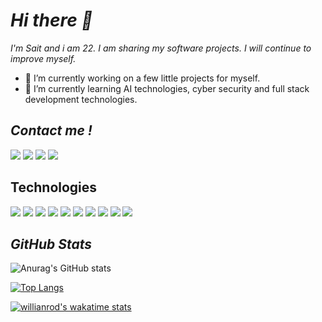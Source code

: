 # *Hi there 👋*
*I'm Sait and i am 22. I am sharing my software projects. I will continue to improve myself.* 
- 🔭 I’m currently working on a few little projects for myself.
- 🌱 I’m currently learning AI technologies, cyber security and full stack development technologies.


## *Contact me !*
<a href="mailto:msakgunes.3@gmail.com" target="_blank"><img src="https://img.icons8.com/ios/50/000000/gmail-new.png"/></a>
<a href="https://www.linkedin.com/in/muhammet-sait-936989191/" target="_blank"><img src="https://img.icons8.com/ios/50/000000/linkedin.png"/></a>
<a href="https://www.instagram.com/msa.1284/" target="_blank"><img src="https://img.icons8.com/ios/50/000000/instagram-new--v1.png"/></a>
<a href="https://twitter.com/fsociety1889" target="_blank"><img src="https://img.icons8.com/ios/50/000000/twitter--v1.png"/></a>

## Technologies
<img src="https://img.icons8.com/color/48/000000/python--v1.png"></img>
<img src="https://img.icons8.com/color/48/000000/java-coffee-cup-logo--v1.png"></img>
<img src="https://img.icons8.com/ios/50/000000/c-sharp-logo.png"></img>
<img src="https://img.icons8.com/officel/48/000000/react.png"></img>
<img src="https://img.icons8.com/external-flaticons-lineal-color-flat-icons/48/000000/external-java-script-web-development-flaticons-lineal-color-flat-icons-2.png"></img>
<img src="https://img.icons8.com/color/48/000000/html-5--v1.png"></img>
<img src="https://img.icons8.com/external-flaticons-lineal-color-flat-icons/48/000000/external-css-computer-science-flaticons-lineal-color-flat-icons-2.png"></img>
<img src="https://img.icons8.com/color/48/000000/nodejs.png"></img>
<img src="https://img.icons8.com/ios/48/000000/artificial-intelligence.png"></img>
<img src="https://img.icons8.com/ios/48/000000/hacker.png"></img>


## *GitHub Stats*
![Anurag's GitHub stats](https://github-readme-stats.vercel.app/api?username=MuhammetSaitAkgunes&show_icons=true&theme=radical)

[![Top Langs](https://github-readme-stats.vercel.app/api/top-langs/?username=MuhammetSaitAkgunes&layout=compact&theme=radical)](https://github.com/anuraghazra/github-readme-stats)

[![willianrod's wakatime stats](https://github-readme-stats.vercel.app/api/wakatime?username=willianrod&theme=radical)](https://github.com/anuraghazra/github-readme-stats)



<!--
**MuhammetSaitAkgunes/MuhammetSaitAkgunes** is a ✨ _special_ ✨ repository because its `README.md` (this file) appears on your GitHub profile.

Here are some ideas to get you started:


- 👯 I’m looking to collaborate on ...
- 🤔 I’m looking for help with ...
- 💬 Ask me about ...
- 📫 How to reach me: ...
- 😄 Pronouns: ...
- ⚡ Fun fact: ...
-->
